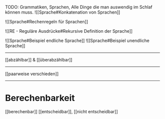 TODO: Grammatiken, Sprachen, Alle Dinge die man auswendig im Schlaf können muss.
![[Sprache#Konkatenation von Sprachen]]

![[Sprache#Rechenregeln für Sprachen]]

![[RE - Reguläre Ausdrücke#Rekursive Definition der Sprache]]


![[Sprache#Beispiel endliche Sprache]]
![[Sprache#Beispiel unendliche Sprache]]



___
[[abzählbar]] & [[überabzählbar]]
____
[[paarweise verschieden]]
____

# Berechenbarkeit
[[berechenbar]]
[[entscheidbar]], [[nicht entscheidbar]]

